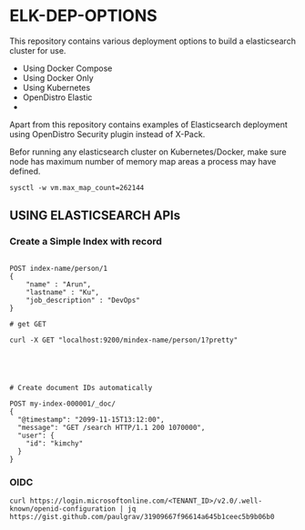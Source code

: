 # ELK-DEP-OPTIONS

This repository contains various deployment options to build a elasticsearch cluster for use. 

- Using Docker Compose
- Using Docker Only
- Using Kubernetes
- OpenDistro Elastic
- 

Apart from this repository contains examples of Elasticsearch deployment using OpenDistro Security plugin instead of X-Pack. 


Befor running any elasticsearch cluster on Kubernetes/Docker, make sure node has maximum number of memory map areas a process may have defined.

```
sysctl -w vm.max_map_count=262144

```





## USING ELASTICSEARCH APIs

### Create a Simple Index with record

```

POST index-name/person/1 
{
    "name" : "Arun",
    "lastname" : "Ku",
    "job_description" : "DevOps"
}

# get GET 

curl -X GET "localhost:9200/mindex-name/person/1?pretty"





# Create document IDs automatically

POST my-index-000001/_doc/
{
  "@timestamp": "2099-11-15T13:12:00",
  "message": "GET /search HTTP/1.1 200 1070000",
  "user": {
    "id": "kimchy"
  }
}
```

### OIDC 

```
curl https://login.microsoftonline.com/<TENANT_ID>/v2.0/.well-known/openid-configuration | jq
https://gist.github.com/paulgrav/31909667f96614a645b1ceec5b9b06b0
```
